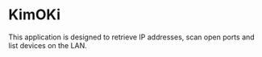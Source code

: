 # KimOKi
This application is designed to retrieve IP addresses, scan open ports and list devices on the LAN. 
